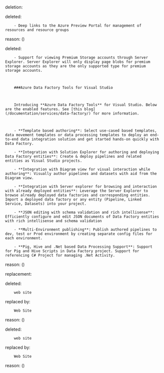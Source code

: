 deletion:

deleted:

		- Deep links to the Azure Preview Portal for management of resources and resource groups

reason: ()

deleted:

		- Support for viewing Premium Storage accounts through Server Explorer. Server Explorer will only display page blobs for premium storage accounts as they are the only supported type for premium storage accounts.
		
		###Azure Data Factory Tools for Visual Studio 
		
		Introducing **Azure Data Factory Tools** for Visual Studio. Below are the enabled features. See [this blog](/documentation/services/data-factory/) for more information.
		
		- **Template based authoring**: Select use-cased based templates, data movement templates or data processing templates to deploy an end-to-end data integration solution and get started hands-on quickly with Data Factory. 
		- **Integration with Solution Explorer for authoring and deploying Data Factory entities**: Create & deploy pipelines and related entities as Visual Studio projects. 
		- **Integration with Diagram view for visual interaction while authoring**: Visually author pipelines and datasets with aid from the Diagram view. 
		- **Integration with Server explorer for browsing and interaction with already deployed entities**: Leverage the Server Explorer to browse already deployed data factories and corresponding entities. Import a deployed data factory or any entity (Pipeline, Linked Service, Datasets) into your project. 
		- **JSON editing with schema validation and rich intellisense**: Efficiently configure and edit JSON documents of Data Factory entities with rich intellisense and schema validation 
		- **Multi-Environment publishing**: Publish authored pipelines to dev, test or Prod environment by creating separate config files for each environment.
		- **Pig, Hive and .Net based Data Processing Support**: Support for Pig and Hive Scripts in Data Factory project. Support for referencing C# Project for managing .Net Activity.

reason: ()

replacement:

deleted:

		web site

replaced by:

		Web Site

reason: ()

deleted:

		web site

replaced by:

		Web Site

reason: ()


